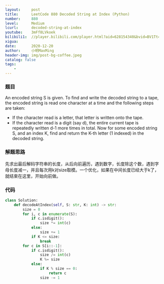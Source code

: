 ```yaml
---
layout:     post
title:      LeetCode 880 Decoded String at Index (Python)
number:     880
level:      Medium
lcurl:      decoded-string-at-index
youtube:    3mFf8LVkoek
bilibili1:  //player.bilibili.com/player.html?aid=628154340&bvid=BV1Tt4y1k7GJ&cid=269116593&page=1
xigua:      
date:       2020-12-20
author:     小明MaxMing
header-img: img/post-bg-coffee.jpeg
catalog: false
tags:
    - 
---
```


### 题目

An encoded string S is given.  To find and write the decoded string to a tape, the encoded string is read one character at a time and the following steps are taken:

- If the character read is a letter, that letter is written onto the tape.
- If the character read is a digit (say d), the entire current tape is repeatedly written d-1 more times in total.
Now for some encoded string S, and an index K, find and return the K-th letter (1 indexed) in the decoded string.

### 解题思路

先求出最后解码字符串的长度，从后向前遍历，遇到数字，长度除这个数，遇到字母长度减一，并且每次用k对size取模。一个优化，如果在中间长度已经大于k了，就结束在这里，开始向前做。

### 代码
```python
class Solution:
    def decodeAtIndex(self, S: str, K: int) -> str:
        size = 0
        for i, c in enumerate(S):
            if c.isdigit():
                size *= int(c)
            else:
                size += 1
            if K <= size:
                break
        for c in S[i::-1]:
            if c.isdigit():
                size /= int(c)
                K %= size
            else:
                if K % size == 0:
                    return c
                size -= 1
```

